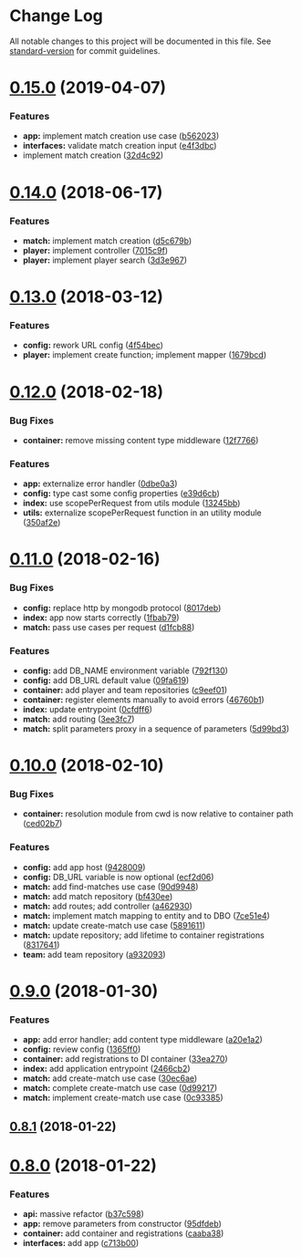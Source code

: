 # Change Log

All notable changes to this project will be documented in this file. See [standard-version](https://github.com/conventional-changelog/standard-version) for commit guidelines.

<a name="0.15.0"></a>
# [0.15.0](https://github.com/Falinor/baby-foot-api/compare/v0.14.0...v0.15.0) (2019-04-07)


### Features

* **app:** implement match creation use case ([b562023](https://github.com/Falinor/baby-foot-api/commit/b562023))
* **interfaces:** validate match creation input ([e4f3dbc](https://github.com/Falinor/baby-foot-api/commit/e4f3dbc))
* implement match creation ([32d4c92](https://github.com/Falinor/baby-foot-api/commit/32d4c92))



<a name="0.14.0"></a>
# [0.14.0](https://github.com/Falinor/baby-foot-api/compare/v0.13.0...v0.14.0) (2018-06-17)


### Features

* **match:** implement match creation ([d5c679b](https://github.com/Falinor/baby-foot-api/commit/d5c679b))
* **player:** implement controller ([7015c9f](https://github.com/Falinor/baby-foot-api/commit/7015c9f))
* **player:** implement player search ([3d3e967](https://github.com/Falinor/baby-foot-api/commit/3d3e967))



<a name="0.13.0"></a>
# [0.13.0](https://github.com/Falinor/baby-foot-api/compare/v0.12.0...v0.13.0) (2018-03-12)


### Features

* **config:** rework URL config ([4f54bec](https://github.com/Falinor/baby-foot-api/commit/4f54bec))
* **player:** implement create function; implement mapper ([1679bcd](https://github.com/Falinor/baby-foot-api/commit/1679bcd))



<a name="0.12.0"></a>
# [0.12.0](https://github.com/Falinor/baby-foot-api/compare/v0.11.0...v0.12.0) (2018-02-18)


### Bug Fixes

* **container:** remove missing content type middleware ([12f7766](https://github.com/Falinor/baby-foot-api/commit/12f7766))


### Features

* **app:** externalize error handler ([0dbe0a3](https://github.com/Falinor/baby-foot-api/commit/0dbe0a3))
* **config:** type cast some config properties ([e39d6cb](https://github.com/Falinor/baby-foot-api/commit/e39d6cb))
* **index:** use scopePerRequest from utils module ([13245bb](https://github.com/Falinor/baby-foot-api/commit/13245bb))
* **utils:** externalize scopePerRequest function in an utility module ([350af2e](https://github.com/Falinor/baby-foot-api/commit/350af2e))



<a name="0.11.0"></a>
# [0.11.0](https://github.com/Falinor/baby-foot-api/compare/v0.10.0...v0.11.0) (2018-02-16)


### Bug Fixes

* **config:** replace http by mongodb protocol ([8017deb](https://github.com/Falinor/baby-foot-api/commit/8017deb))
* **index:** app now starts correctly ([1fbab79](https://github.com/Falinor/baby-foot-api/commit/1fbab79))
* **match:** pass use cases per request ([d1fcb88](https://github.com/Falinor/baby-foot-api/commit/d1fcb88))


### Features

* **config:** add DB_NAME environment variable ([792f130](https://github.com/Falinor/baby-foot-api/commit/792f130))
* **config:** add DB_URL default value ([09fa619](https://github.com/Falinor/baby-foot-api/commit/09fa619))
* **container:** add player and team repositories ([c9eef01](https://github.com/Falinor/baby-foot-api/commit/c9eef01))
* **container:** register elements manually to avoid errors ([46760b1](https://github.com/Falinor/baby-foot-api/commit/46760b1))
* **index:** update entrypoint ([0cfdff6](https://github.com/Falinor/baby-foot-api/commit/0cfdff6))
* **match:** add routing ([3ee3fc7](https://github.com/Falinor/baby-foot-api/commit/3ee3fc7))
* **match:** split parameters proxy in a sequence of parameters ([5d99bd3](https://github.com/Falinor/baby-foot-api/commit/5d99bd3))



<a name="0.10.0"></a>
# [0.10.0](https://github.com/Falinor/baby-foot-api/compare/v0.9.0...v0.10.0) (2018-02-10)


### Bug Fixes

* **container:** resolution module from cwd is now relative to container path ([ced02b7](https://github.com/Falinor/baby-foot-api/commit/ced02b7))


### Features

* **config:** add app host ([9428009](https://github.com/Falinor/baby-foot-api/commit/9428009))
* **config:** DB_URL variable is now optional ([ecf2d06](https://github.com/Falinor/baby-foot-api/commit/ecf2d06))
* **match:** add find-matches use case ([90d9948](https://github.com/Falinor/baby-foot-api/commit/90d9948))
* **match:** add match repository ([bf430ee](https://github.com/Falinor/baby-foot-api/commit/bf430ee))
* **match:** add routes; add controller ([a462930](https://github.com/Falinor/baby-foot-api/commit/a462930))
* **match:** implement match mapping to entity and to DBO ([7ce51e4](https://github.com/Falinor/baby-foot-api/commit/7ce51e4))
* **match:** update create-match use case ([5891611](https://github.com/Falinor/baby-foot-api/commit/5891611))
* **match:** update repository; add lifetime to container registrations ([8317641](https://github.com/Falinor/baby-foot-api/commit/8317641))
* **team:** add team repository ([a932093](https://github.com/Falinor/baby-foot-api/commit/a932093))



<a name="0.9.0"></a>
# [0.9.0](https://github.com/Falinor/baby-foot-api/compare/v0.8.1...v0.9.0) (2018-01-30)


### Features

* **app:** add error handler; add content type middleware ([a20e1a2](https://github.com/Falinor/baby-foot-api/commit/a20e1a2))
* **config:** review config ([1365ff0](https://github.com/Falinor/baby-foot-api/commit/1365ff0))
* **container:** add registrations to DI container ([33ea270](https://github.com/Falinor/baby-foot-api/commit/33ea270))
* **index:** add application entrypoint ([2466cb2](https://github.com/Falinor/baby-foot-api/commit/2466cb2))
* **match:** add create-match use case ([30ec6ae](https://github.com/Falinor/baby-foot-api/commit/30ec6ae))
* **match:** complete create-match use case ([0d99217](https://github.com/Falinor/baby-foot-api/commit/0d99217))
* **match:** implement create-match use case ([0c93385](https://github.com/Falinor/baby-foot-api/commit/0c93385))



<a name="0.8.1"></a>
## [0.8.1](https://github.com/Falinor/baby-foot-api/compare/v0.8.0...v0.8.1) (2018-01-22)



<a name="0.8.0"></a>
# [0.8.0](https://github.com/Falinor/baby-foot-api/compare/v0.7.2...v0.8.0) (2018-01-22)


### Features

* **api:** massive refactor ([b37c598](https://github.com/Falinor/baby-foot-api/commit/b37c598))
* **app:** remove parameters from constructor ([95dfdeb](https://github.com/Falinor/baby-foot-api/commit/95dfdeb))
* **container:** add container and registrations ([caaba38](https://github.com/Falinor/baby-foot-api/commit/caaba38))
* **interfaces:** add app ([c713b00](https://github.com/Falinor/baby-foot-api/commit/c713b00))
